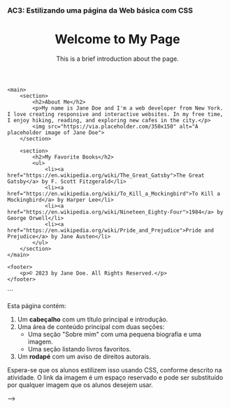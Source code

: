 ### **AC3: Estilizando uma página da Web básica com CSS**

<!-- 
** *Duração* : 70 minutos**

**Objetivo** : Os alunos aplicarão seletores, propriedades e valores CSS para aprimorar o design de uma determinada página HTML básica.

 **Instruções** :

1. **Estrutura da página** :

* Baixe a página HTML básica fornecida, que inclui um cabeçalho, alguns parágrafos, uma imagem e uma lista. Você também pode usar o arquivo HTML que desenvolveu para se apresentar.
* Comece adicionando um estilo geral:
  * Defina uma cor de fundo para a página inteira.
  * Defina uma largura máxima para o conteúdo e centralize-o.

1. **Tipografia e cor** :

* Modifique o texto:
  * Defina um tamanho de fonte base e uma altura de linha para a página inteira.
  * Escolha uma família de fontes para cabeçalhos e outra para o corpo do texto.
  * Ajuste a cor e o peso dos cabeçalhos.
  * Adicione alterações de cor instantâneas para links.

1. **Estilizando imagens e listas** :

* Para a imagem:
  * Adicione uma borda.
  * Adicione um pouco de sombra para um efeito lifting.
  * Certifique-se de que seja responsivo, diminuindo com a largura da página.
* Para a lista:
  * Adicione marcadores ou números personalizados.
  * Ajuste as margens e o preenchimento para obter o espaçamento adequado.

1. **Feedback e revisão** :

* Junte-se a outro aluno e revise o trabalho um do outro.
* Ofereça feedback sobre suas escolhas de design e quaisquer melhorias que possam ser feitas.

Essas atividades são estruturadas para garantir que os alunos não apenas pratiquem os aspectos técnicos do CSS, mas também pensem nas decisões de design e obtenham feedback. No final, eles devem ter uma boa compreensão de como projetar e fazer o layout de uma página da Web usando CSS.

ARQUIVO HTML:

```
<!DOCTYPE html>
<html lang="en">
<head>
    <meta charset="UTF-8">
    <meta name="viewport" content="width=device-width, initial-scale=1.0">
    <title>Styling with CSS Activity</title>
    <!-- 
    <style>
        Put your CSS here. For now, it's commented out.
    </style>
    -->
</head>
<body>
    <header>
        <h1>Welcome to My Page</h1>
        <p>This is a brief introduction about the page.</p>
    </header>

    <main>
        <section>
            <h2>About Me</h2>
            <p>My name is Jane Doe and I'm a web developer from New York. I love creating responsive and interactive websites. In my free time, I enjoy hiking, reading, and exploring new cafes in the city.</p>
            <img src="https://via.placeholder.com/350x150" alt="A placeholder image of Jane Doe">
        </section>

        <section>
            <h2>My Favorite Books</h2>
            <ul>
                <li><a href="https://en.wikipedia.org/wiki/The_Great_Gatsby">The Great Gatsby</a> by F. Scott Fitzgerald</li>
                <li><a href="https://en.wikipedia.org/wiki/To_Kill_a_Mockingbird">To Kill a Mockingbird</a> by Harper Lee</li>
                <li><a href="https://en.wikipedia.org/wiki/Nineteen_Eighty-Four">1984</a> by George Orwell</li>
                <li><a href="https://en.wikipedia.org/wiki/Pride_and_Prejudice">Pride and Prejudice</a> by Jane Austen</li>
            </ul>
        </section>
    </main>

    <footer>
        <p>© 2023 by Jane Doe. All Rights Reserved.</p>
    </footer>
</body>
</html>
```

Esta página contém:

1. Um **cabeçalho** com um título principal e introdução.
2. Uma área de conteúdo principal com duas seções:
   * Uma seção "Sobre mim" com uma pequena biografia e uma imagem.
   * Uma seção listando livros favoritos.
3. Um **rodapé** com um aviso de direitos autorais.

Espera-se que os alunos estilizem isso usando CSS, conforme descrito na atividade. O link da imagem é um espaço reservado e pode ser substituído por qualquer imagem que os alunos desejem usar.

-->